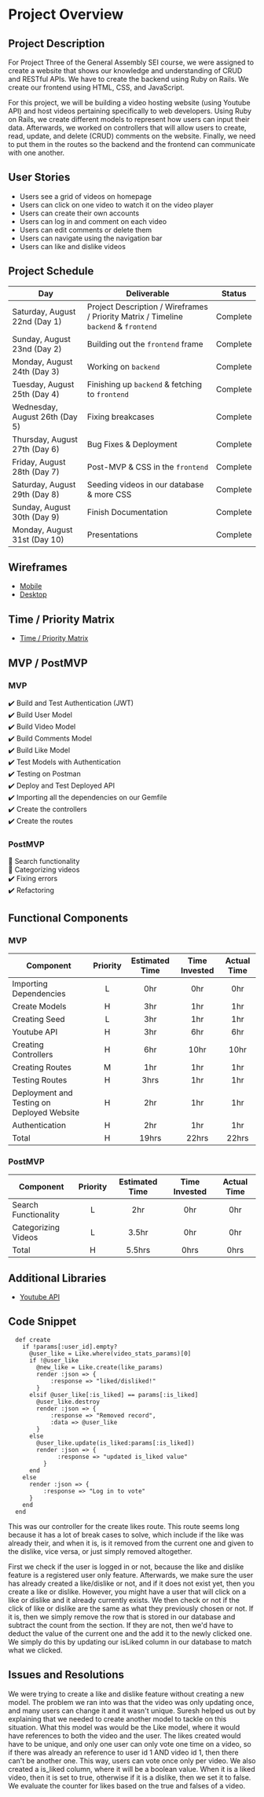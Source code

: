 # Project Overview

## Project Description

For Project Three of the General Assembly SEI course, we were assigned to create a website that shows our knowledge and understanding of CRUD and RESTful APIs. We have to create the backend using Ruby on Rails. We create our frontend using HTML, CSS, and JavaScript.

For this project, we will be building a video hosting website (using Youtube API) and host videos pertaining specifically to web developers. Using Ruby on Rails, we create different models to represent how users can input their data. Afterwards, we worked on controllers that will allow users to create, read, update, and delete (CRUD) comments on the website. Finally, we need to put them in the routes so the backend and the frontend can communicate with one another.

## User Stories

- Users see a grid of videos on homepage
- Users can click on one video to watch it on the video player
- Users can create their own accounts
- Users can log in and comment on each video
- Users can edit comments or delete them
- Users can navigate using the navigation bar
- Users can like and dislike videos

## Project Schedule

|  Day | Deliverable | Status
|---|---| ---|
|Saturday, August 22nd (Day 1)| Project Description / Wireframes / Priority Matrix / Timeline `backend` & `frontend` | Complete
|Sunday, August 23nd (Day 2)| Building out the `frontend` frame | Complete
|Monday, August 24th (Day 3)| Working on `backend`| Complete
|Tuesday, August 25th (Day 4)| Finishing up `backend` & fetching to `frontend` | Complete
|Wednesday, August 26th (Day 5)| Fixing breakcases | Complete
|Thursday, August 27th (Day 6)| Bug Fixes & Deployment | Complete
|Friday, August 28th (Day 7)| Post-MVP & CSS in the `frontend`| Complete
|Saturday, August 29th (Day 8)| Seeding videos in our database & more CSS| Complete
|Sunday, August 30th (Day 9)| Finish Documentation | Complete
|Monday, August 31st (Day 10)| Presentations | Complete


## Wireframes


- [Mobile](https://res.cloudinary.com/dpggcudix/image/upload/v1598051059/Screen_Shot_2020-08-21_at_7.03.51_PM_y3anyn.png)
- [Desktop](https://res.cloudinary.com/dpggcudix/image/upload/v1598051059/Screen_Shot_2020-08-21_at_7.03.36_PM_mjwsgq.png)

## Time / Priority Matrix 

- [Time / Priority Matrix](https://res.cloudinary.com/dpggcudix/image/upload/v1598046174/Screen_Shot_2020-08-21_at_5.42.34_PM_z3asuy.png)

## MVP / PostMVP

### MVP 

:heavy_check_mark: Build and Test Authentication (JWT) <br>
:heavy_check_mark: Build User Model <br>
:heavy_check_mark: Build Video Model <br>
:heavy_check_mark: Build Comments Model <br>
:heavy_check_mark: Build Like Model <br>
:heavy_check_mark: Test Models with Authentication <br>
:heavy_check_mark: Testing on Postman <br>
:heavy_check_mark: Deploy and Test Deployed API <br>
:heavy_check_mark: Importing all the dependencies on our Gemfile <br>
:heavy_check_mark: Create the controllers <br>
:heavy_check_mark: Create the routes <br>

### PostMVP 

:construction: Search functionality <br>
:construction: Categorizing videos <br>
:heavy_check_mark: Fixing errors <br>
:heavy_check_mark: Refactoring <br>

## Functional Components

### MVP
| Component | Priority | Estimated Time | Time Invested | Actual Time |
| --- | :---: |  :---: | :---: | :---: |
| Importing Dependencies | L | 0hr | 0hr | 0hr|
| Create Models | H | 3hr | 1hr | 1hr|
| Creating Seed | L | 3hr | 1hr | 1hr|
| Youtube API | H | 3hr | 6hr | 6hr|
| Creating Controllers | H | 6hr| 10hr | 10hr |
| Creating Routes | M | 1hr | 1hr | 1hr|
| Testing Routes | H | 3hrs| 1hr | 1hr |
| Deployment and Testing on Deployed Website | H | 2hr | 1hr | 1hr|
| Authentication | H | 2hr | 1hr | 1hr|
| Total | H | 19hrs| 22hrs | 22hrs |

### PostMVP
| Component | Priority | Estimated Time | Time Invested | Actual Time |
| --- | :---: |  :---: | :---: | :---: |
| Search Functionality | L | 2hr | 0hr | 0hr|
| Categorizing Videos | L | 3.5hr | 0hr | 0hr|
| Total | H | 5.5hrs| 0hrs | 0hrs |

## Additional Libraries
 
 - [Youtube API](https://developers.google.com/youtube/v3)

## Code Snippet

```
  def create
    if !params[:user_id].empty?
      @user_like = Like.where(video_stats_params)[0]
      if !@user_like
        @new_like = Like.create(like_params)
        render :json => {
            :response => "liked/disliked!"
        }
      elsif @user_like[:is_liked] == params[:is_liked]
        @user_like.destroy
        render :json => {
            :response => "Removed record",
            :data => @user_like
        }
      else
        @user_like.update(is_liked:params[:is_liked])
        render :json => {
              :response => "updated is_liked value"
          }
      end
    else
      render :json => {
          :response => "Log in to vote"
      }
    end
  end
```

This was our controller for the create likes route. This route seems long because it has a lot of break cases to solve, which include if the like was already their, and when it is, is it removed from the current one and given to the dislike, vice versa, or just simply removed altogether. 

First we check if the user is logged in or not, because the like and dislike feature is a registered user only feature. Afterwards, we make sure the user has already created a like/dislike or not, and if it does not exist yet, then you create a like or dislike. However, you might have a user that will click on a like or dislike and it already currently exists. We then check or not if the click of like or dislike are the same as what they previously chosen or not. If it is, then we simply remove the row that is stored in our database and subtract the count from the section. If they are not, then we'd have to deduct the value of the current one and the add it to the newly clicked one. We simply do this by updating our isLiked column in our database to match what we clicked. 

## Issues and Resolutions

We were trying to create a like and dislike feature without creating a new model. The problem we ran into was that the video was only updating once, and many users can change it and it wasn't unique. Suresh helped us out by explaining that we needed to create another model to tackle on this situation. What this model was would be the Like model, where it would have references to both the video and the user. The likes created would have to be unique, and only one user can only vote one time on a video, so if there was already an reference to user id 1 AND video id 1, then there can't be another one. This way, users can vote once only per video. We also created a is_liked column, where it will be a boolean value. When it is a liked video, then it is set to true, otherwise if it is a dislike, then we set it to false. We evaluate the counter for likes based on the true and falses of a video. 